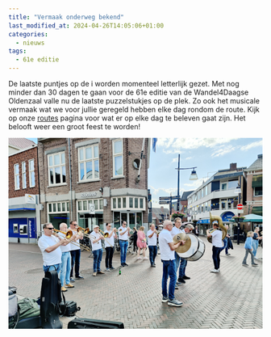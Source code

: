 ```yaml
---
title: "Vermaak onderweg bekend"
last_modified_at: 2024-04-26T14:05:06+01:00
categories:
  - nieuws
tags:
  - 61e editie
---
```


De laatste puntjes op de i worden momenteel letterlijk gezet. Met nog minder dan 30 dagen te gaan voor de 61e editie van de Wandel4Daagse Oldenzaal valle nu de laatste puzzelstukjes op de plek. Zo ook het musicale vermaak wat we voor jullie geregeld hebben elke dag rondom de route. Kijk op onze [routes](/routes) pagina voor wat er op elke dag te beleven gaat zijn. Het belooft weer een groot feest te worden!   

![Bandje van vorig jaar op vrijdag](/assets/images/news/2024/muzikaalvermaak.png)  